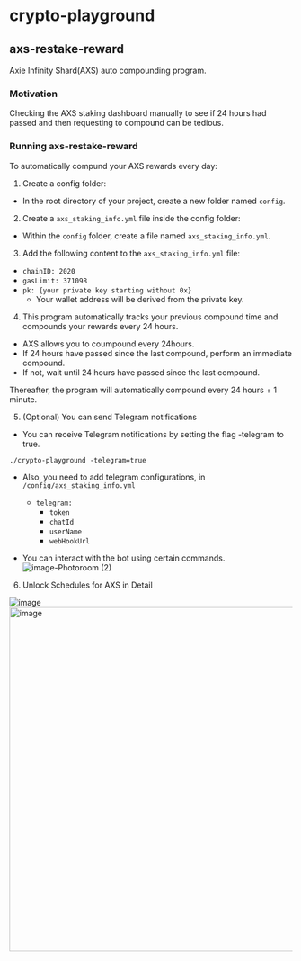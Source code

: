 # crypto-playground

## axs-restake-reward
Axie Infinity Shard(AXS) auto compounding program.

### Motivation
Checking the AXS staking dashboard manually to see if 24 hours had passed and then requesting to compound can be tedious.

### Running axs-restake-reward
To automatically compund your AXS rewards every day:

1. Create a config folder:
- In the root directory of your project, create a new folder named `config`.

2. Create a `axs_staking_info.yml` file inside the config folder:
- Within the `config` folder, create a file named `axs_staking_info.yml`.

3. Add the following content to the `axs_staking_info.yml` file:
- `chainID: 2020`
- `gasLimit: 371098`
- `pk: {your private key starting without 0x}`
  - Your wallet address will be derived from the private key.

4. This program automatically tracks your previous compound time and compounds your rewards every 24 hours.
- AXS allows you to coumpound every 24hours.
- If 24 hours have passed since the last compound, perform an immediate compound.
- If not, wait until 24 hours have passed since the last compound.

Thereafter, the program will automatically compound every 24 hours + 1 minute.

5. (Optional) You can send Telegram notifications
- You can receive Telegram notifications by setting the flag -telegram to true.

```
./crypto-playground -telegram=true
```
- Also, you need to add telegram configurations, in `/config/axs_staking_info.yml`
    - `telegram: `
      - `token`
      - `chatId`
      - `userName`
      - `webHookUrl`

- You can interact with the bot using certain commands. <br/>
![image-Photoroom (2)](https://github.com/user-attachments/assets/17d80ca6-aca4-4381-93f7-a51638aeb3ec)

6. Unlock Schedules for AXS in Detail

![image](https://github.com/user-attachments/assets/5a629a26-6b7a-4906-a80f-10c5c3652ca9)
<img width="612" alt="image" src="https://github.com/user-attachments/assets/53486155-6719-467e-b246-b4524517fdae">
